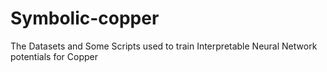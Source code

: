 # Symbolic-copper
The Datasets and Some Scripts used to train Interpretable Neural Network potentials for Copper
